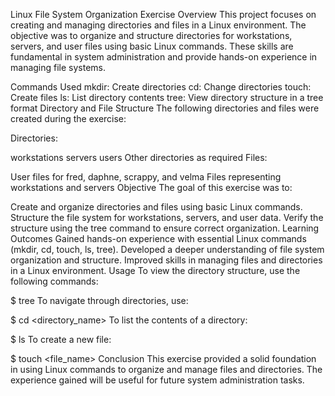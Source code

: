 Linux File System Organization Exercise
Overview
This project focuses on creating and managing directories and files in a Linux environment. The objective was to organize and structure directories for workstations, servers, and user files using basic Linux commands. These skills are fundamental in system administration and provide hands-on experience in managing file systems.

Commands Used
mkdir: Create directories
cd: Change directories
touch: Create files
ls: List directory contents
tree: View directory structure in a tree format
Directory and File Structure
The following directories and files were created during the exercise:

Directories:

workstations
servers
users
Other directories as required
Files:

User files for fred, daphne, scrappy, and velma
Files representing workstations and servers
Objective
The goal of this exercise was to:

Create and organize directories and files using basic Linux commands.
Structure the file system for workstations, servers, and user data.
Verify the structure using the tree command to ensure correct organization.
Learning Outcomes
Gained hands-on experience with essential Linux commands (mkdir, cd, touch, ls, tree).
Developed a deeper understanding of file system organization and structure.
Improved skills in managing files and directories in a Linux environment.
Usage
To view the directory structure, use the following commands:

$ tree
To navigate through directories, use:

$ cd <directory_name>
To list the contents of a directory:

$ ls
To create a new file:

$ touch <file_name>
Conclusion
This exercise provided a solid foundation in using Linux commands to organize and manage files and directories. The experience gained will be useful for future system administration tasks.
